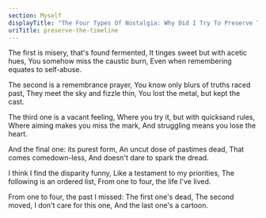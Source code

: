 ```yaml
---
section: Myself
displayTitle: "The Four Types Of Nostalgia: Why Did I Try To Preserve The Timeline?"
uriTitle: preserve-the-timeline
---
```


The first is misery, that's found fermented,
It tinges sweet but with acetic hues,
You somehow miss the caustic burn,
Even when remembering equates to self-abuse.

The second is a remembrance prayer,
You know only blurs of truths raced past,
They meet the sky and fizzle thin,
You lost the metal, but kept the cast.

The third one is a vacant feeling,
Where you try it, but with quicksand rules,
Where aiming makes you miss the mark,
And struggling means you lose the heart.

And the final one: its purest form,
An uncut dose of pastimes dead,
That comes comedown-less,
And doesn't dare to spark the dread.

I think I find the disparity funny,
Like a testament to my priorities,
The following is an ordered list,
From one to four, the life I've lived.

From one to four, the past I missed:
The first one's dead,
The second moved,
I don't care for this one,
And the last one's a cartoon.
